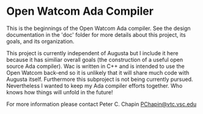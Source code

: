 
Open Watcom Ada Compiler
========================

This is the beginnings of the Open Watcom Ada compiler. See the design documentation in the
'doc' folder for more details about this project, its goals, and its organization.

This project is currently independent of Augusta but I include it here because it has similiar
overall goals (the construction of a useful open source Ada compiler). Wac is written in C++ and
is intended to use the Open Watcom back-end so it is unlikely that it will share much code with
Augusta itself. Furthermore this subproject is not being currently pursued. Nevertheless I
wanted to keep my Ada compiler efforts together. Who knows how things will unfold in the future!

For more information please contact Peter C. Chapin <PChapin@vtc.vsc.edu>
